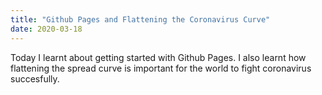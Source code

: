 ```yaml
---
title: "Github Pages and Flattening the Coronavirus Curve"
date: 2020-03-18
---
```


Today I learnt about getting started with Github Pages. I also learnt how flattening the spread curve is important for the world to fight coronavirus succesfully.
